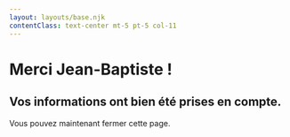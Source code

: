```yaml
---
layout: layouts/base.njk
contentClass: text-center mt-5 pt-5 col-11
---
```

# Merci Jean-Baptiste !
## Vos informations ont bien été prises en compte.

Vous pouvez maintenant fermer cette page.

